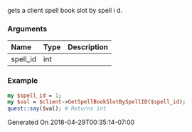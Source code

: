 gets a client spell book slot by spell i d.
### Arguments
**Name**|**Type**|**Description**
:---|:---|:---
spell_id|int|

### Example

```perl
my $spell_id = 1;
my $val = $client->GetSpellBookSlotBySpellID($spell_id);
quest::say($val); # Returns int
```


Generated On 2018-04-29T00:35:14-07:00